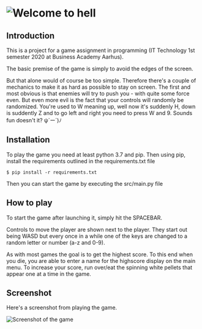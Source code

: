 # ![Welcome to hell](https://raw.githubusercontent.com/jsmnbom/game-assignment/master/title.png)

## Introduction

This is a project for a game assignment in programming (IT Technology 1st semester 2020 at Business Academy Aarhus).

The basic premise of the game is simply to avoid the edges of the screen.

But that alone would of course be too simple. Therefore there's a couple of mechanics to make it as hard as possible to stay on screen. The first and most obvious is that enemies will try to push you - with quite some force even. But even more evil is the fact that your controls will randomly be randomized. You're used to W meaning up, well now it's suddenly H, down is suddently Z and to go left and right you need to press W and 9. Sounds fun doesn't it? ψ\`ー´)ﾉ

## Installation

To play the game you need at least python 3.7 and pip. Then using pip, install the requirements outlined in the requirements.txt file

`$ pip install -r requirements.txt`

Then you can start the game by executing the src/main.py file

## How to play

To start the game after launching it, simply hit the SPACEBAR.

Controls to move the player are shown next to the player. They start out being WASD but every once in a while one of the keys are changed to a random letter or number (a-z and 0-9).

As with most games the goal is to get the highest score. To this end when you die, you are able to enter a name for the highscore display on the main menu. To increase your score, run over/eat the spinning white pellets that appear one at a time in the game.

## Screenshot

Here's a screenshot from playing the game.

![Screenshot of the game](https://raw.githubusercontent.com/jsmnbom/game-assignment/master/gameplay.png)
